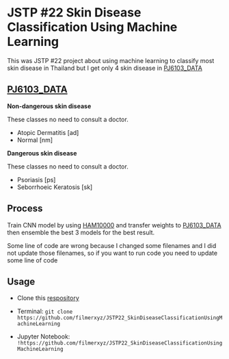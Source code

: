 # JSTP #22 Skin Disease Classification Using Machine Learning

This was JSTP #22 project about using machine learning to classify most skin disease in Thailand but I get only 4 skin disease in [PJ6103_DATA](https://github.com/EvilPickle-PCSHSPT/PJ61403_DATA)

## [PJ6103_DATA](https://github.com/EvilPickle-PCSHSPT/PJ61403_DATA)

**Non-dangerous skin disease**

These classes no need to consult a doctor.

- Atopic Dermatitis [ad]
- Normal [nm]

**Dangerous skin disease**

These classes no need to consult a doctor.
- Psoriasis [ps]
- Seborrhoeic Keratosis [sk]

## Process

Train CNN model by using [HAM10000](https://dataverse.harvard.edu/dataset.xhtml?persistentId=doi:10.7910/DVN/DBW86T) and transfer weights to [PJ6103_DATA](https://github.com/EvilPickle-PCSHSPT/PJ61403_DATA) then ensemble the best 3 models for the best result.

Some line of code are wrong because I changed some filenames and I did not update those filenames, so if you want to run code you need to update some line of code

## Usage
* Clone this [respository](https://github.com/filmerxyz/JSTP22_SkinDiseaseClassificationUsingMachineLearning)

* Terminal: `git clone https://github.com/filmerxyz/JSTP22_SkinDiseaseClassificationUsingMachineLearning`

* Jupyter Notebook: `!https://github.com/filmerxyz/JSTP22_SkinDiseaseClassificationUsingMachineLearning`
